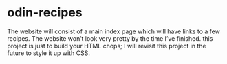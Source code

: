 # odin-recipes
The website will consist of a main index page which will have links to a few recipes. The website won’t look very pretty by the time I’ve finished.
this project is just to build your HTML chops; I will revisit this project in the future to style it up with CSS.